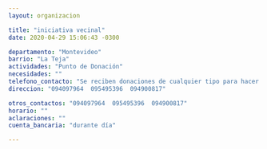 ```yaml
---
layout: organizacion

title: "iniciativa vecinal"
date: 2020-04-29 15:06:43 -0300

departamento: "Montevideo"
barrio: "La Teja"
actividades: "Punto de Donación"
necesidades: ""
telefono_contacto: "Se reciben donaciones de cualquier tipo para hacer olla popular"
direccion: "094097964  095495396  094900817"

otros_contactos: "094097964  095495396  094900817"
horario: ""
aclaraciones: ""
cuenta_bancaria: "durante día"

---
```

